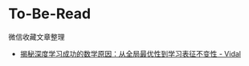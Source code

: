# To-Be-Read
微信收藏文章整理
 
* [揭秘深度学习成功的数学原因：从全局最优性到学习表征不变性 - Vidal](http://mp.weixin.qq.com/s?__biz=MzA3MzI4MjgzMw==&mid=2650734720&idx=1&sn=2cc7ee6f1fd4e4b2ec2a158e579657f7&chksm=871ac4feb06d4de88807808264198ac18518957706c1ca91589afb5b0688d4f9d23b9d579eaf&mpshare=1&scene=24&srcid=1216ZWGc3hHDpLQxGORCLFoD#rd) 
